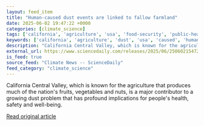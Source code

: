 ```yaml
---
layout: feed_item
title: "Human-caused dust events are linked to fallow farmland"
date: 2025-06-02 19:47:22 +0000
categories: [climate_science]
tags: ['california', 'agriculture', 'usa', 'food-security', 'public-health', 'climate-health']
keywords: ['california', 'agriculture', 'dust', 'usa', 'caused', 'human', 'food-security', 'public-health']
description: "California Central Valley, which is known for the agriculture that produces much of the nation's fruits, vegetables and nuts, is a major contributor to a gro..."
external_url: https://www.sciencedaily.com/releases/2025/06/250602154722.htm
is_feed: true
source_feed: "Climate News -- ScienceDaily"
feed_category: "climate_science"
---
```


California Central Valley, which is known for the agriculture that produces much of the nation's fruits, vegetables and nuts, is a major contributor to a growing dust problem that has profound implications for people's health, safety and well-being.

[Read original article](https://www.sciencedaily.com/releases/2025/06/250602154722.htm)
